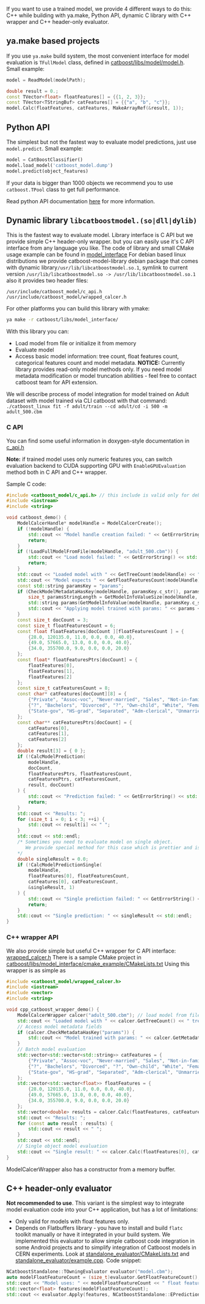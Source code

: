 If you want to use a trained model, we provide 4 different ways to do this: C++ while building with ya.make, Python API, dynamic C library with C++ wrapper and C++ header-only evaluator.

## ya.make based projects
If you use `ya.make` build system, the most convenient interface for model evaluation is ```TFullModel``` class, defined in [catboost/libs/model/model.h](https://github.com/catboost/catboost/tree/master/catboost/libs/model/model.h).
Small example:
```cpp
model = ReadModel(modelPath);

double result = 0.;
const TVector<float> floatFeatures[] = {{1, 2, 3}};
const TVector<TStringBuf> catFeatures[] = {{"a", "b", "c"}};
model.Calc(floatFeatures, catFeatures, MakeArrayRef(&result, 1));
```

## Python API
The simplest but not the fastest way to evaluate model predictions, just use ```model.predict```.
Small example:
```python
model = CatBoostClassifier()
model.load_model('catboost_model.dump')
model.predict(object_features)
```
If your data is bigger than 1000 objects we recommend you to use ```catboost.TPool``` class to get full performance.

Read python API documentation [here](https://catboost.ai/docs/concepts/python-quickstart.html) for more information.


## Dynamic library ```libcatboostmodel.(so|dll|dylib)```
This is the fastest way to evaluate model. Library interface is C API but we provide simple C++ header-only wrapper.
but you can easily use it's C API interface from any language you like.
The code of library and small CMake usage example can be found in [model_interface](https://github.com/catboost/catboost/tree/master/catboost/libs/model_interface)
For debian based linux distributions we provide catboost-model-library debian package that comes with dynamic library`/usr/lib/libcatboostmodel.so.1`, symlink to current version `/usr/lib/libcatboostmodel.so -> /usr/lib/libcatboostmodel.so.1`
also it provides two header files:
```
/usr/include/catboost_model/c_api.h
/usr/include/catboost_model/wrapped_calcer.h
```
For other platforms you can build this library with ymake:
```bash
ya make -r catboost/libs/model_interface/
```

With this library you can:
 - Load model from file or initialize it from memory
 - Evaluate model
 - Access basic model information: tree count, float features count, categorical features count and model metadata.
**NOTICE:** Currently library provides read-only model methods only. If you need model metadata modification or model truncation abilities - feel free to contact catboost team for API extension.


We will describe process of model integration for model trained on Adult dataset with model trained via CLI catboost with that command:
`./catboost_linux fit -f adult/train --cd adult/cd -i 500 -m adult_500.cbm`

### C API
You can find some useful information in doxygen-style documentation in [c_api.h](https://github.com/catboost/catboost/tree/master/catboost/libs/model_interface/c_api.h)

**Note:** if trained model uses only numeric features you, can switch evaluation backend to CUDA supporting GPU with `EnableGPUEvaluation` method both in C API and C++ wrapper.

Sample C code:
```cpp
#include <catboost_model/c_api.h> // this include is valid only for debian
#include <iostream>
#include <string>

void catboost_demo() {
    ModelCalcerHandle* modelHandle = ModelCalcerCreate();
    if (!modelHandle) {
        std::cout << "Model handle creation failed: " << GetErrorString() << std::endl;
        return;
    }
    if (!LoadFullModelFromFile(modelHandle, "adult_500.cbm")) {
        std::cout << "Load model failed: " << GetErrorString() << std::endl;
        return;
    }
    std::cout << "Loaded model with " << GetTreeCount(modelHandle) << " trees." << std::endl;
    std::cout << "Model expects " << GetFloatFeaturesCount(modelHandle) << " float features and " << GetCatFeaturesCount(modelHandle) << " categorical features" << std::endl;
    const std::string paramsKey = "params";
    if (CheckModelMetadataHasKey(modelHandle, paramsKey.c_str(), paramsKey.size())) {
        size_t paramsStringLength = GetModelInfoValueSize(modelHandle, paramsKey.c_str(), paramsKey.size());
        std::string params(GetModelInfoValue(modelHandle, paramsKey.c_str(), paramsKey.size()), paramsStringLength);
        std::cout << "Applying model trained with params: " << params << std::endl;
    }
    const size_t docCount = 3;
    const size_t floatFeaturesCount = 6;
    const float floatFeatures[docCount ][floatFeaturesCount ] = {
        {28.0, 120135.0, 11.0, 0.0, 0.0, 40.0},
        {49.0, 57665.0, 13.0, 0.0, 0.0, 40.0},
        {34.0, 355700.0, 9.0, 0.0, 0.0, 20.0}
    };
    const float* floatFeaturesPtrs[docCount] = {
        floatFeatures[0],
        floatFeatures[1],
        floatFeatures[2]
    };
    const size_t catFeaturesCount = 8;
    const char* catFeatures[docCount][8] = {
        {"Private", "Assoc-voc", "Never-married", "Sales", "Not-in-family", "White", "Female", "United-States"},
        {"?", "Bachelors", "Divorced", "?", "Own-child", "White", "Female", "United-States"},
        {"State-gov", "HS-grad", "Separated", "Adm-clerical", "Unmarried", "White", "Female", "United-States"}
    };
    const char** catFeaturesPtrs[docCount] = {
        catFeatures[0],
        catFeatures[1],
        catFeatures[2]
    };
    double result[3] = { 0 };
    if (!CalcModelPrediction(
        modelHandle,
        docCount,
        floatFeaturesPtrs, floatFeaturesCount,
        catFeaturesPtrs, catFeaturesCount,
        result, docCount)
    ) {
        std::cout << "Prediction failed: " << GetErrorString() << std::endl;
        return;
    }
    std::cout << "Results: ";
    for (size_t i = 0; i < 3; ++i) {
        std::cout << result[i] << " ";
    }
    std::cout << std::endl;
    /* Sometimes you need to evaluate model on single object.
       We provide special method for this case which is prettier and is little faster than calling batch evaluation for single object
    */
    double singleResult = 0.0;
    if (!CalcModelPredictionSingle(
        modelHandle,
        floatFeatures[0], floatFeaturesCount,
        catFeatures[0], catFeaturesCount,
        &singleResult, 1)
    ) {
        std::cout << "Single prediction failed: " << GetErrorString() << std::endl;
        return;
    }
    std::cout << "Single prediction: " << singleResult << std::endl;
}
```
### C++ wrapper API
We also provide simple but useful C++ wrapper for C API interface: [wrapped_calcer.h](https://github.com/catboost/catboost/tree/master/catboost/libs/model_interface/wrapped_calcer.h)
There is a sample CMake project in [catboost/libs/model_interface/cmake_example/CMakeLists.txt](https://github.com/catboost/catboost/tree/master/catboost/libs/model_interface/cmake_example/CMakeLists.txt)
Using this wrapper is as simple as
```cpp
#include <catboost_model/wrapped_calcer.h>
#include <iostream>
#include <vector>
#include <string>

void cpp_catboost_wrapper_demo() {
    ModelCalcerWrapper calcer("adult_500.cbm"); // load model from file
    std::cout << "Loaded model with " << calcer.GetTreeCount() << " trees, " << calcer.GetFloatFeaturesCount() << " float features and " << calcer.GetCatFeaturesCount() << " categorical features" << std::endl;
    // Access model metadata fields
    if (calcer.CheckMetadataHasKey("params")) {
        std::cout << "Model trained with params: " << calcer.GetMetadataKeyValue("params") << std::endl;
    }
    // Batch model evaluation
    std::vector<std::vector<std::string>> catFeatures = {
        {"Private", "Assoc-voc", "Never-married", "Sales", "Not-in-family", "White", "Female", "United-States"},
        {"?", "Bachelors", "Divorced", "?", "Own-child", "White", "Female", "United-States"},
        {"State-gov", "HS-grad", "Separated", "Adm-clerical", "Unmarried", "White", "Female", "United-States"}
    };
    std::vector<std::vector<float>> floatFeatures = {
        {28.0, 120135.0, 11.0, 0.0, 0.0, 40.0},
        {49.0, 57665.0, 13.0, 0.0, 0.0, 40.0},
        {34.0, 355700.0, 9.0, 0.0, 0.0, 20.0}
    };
    std::vector<double> results = calcer.Calc(floatFeatures, catFeatures);
    std::cout << "Results: ";
    for (const auto result : results) {
        std::cout << result << " ";
    }
    std::cout << std::endl;
    // Single object model evaluation
    std::cout << "Single result: " << calcer.Calc(floatFeatures[0], catFeatures[0]) << std::endl;
}
```
ModelCalcerWrapper also has a constructor from a memory buffer.

## C++ header-only evaluator
**Not recommended to use**. This variant is the simplest way to integrate model evaluation code into your C++ application, but has a lot of limitations:
* Only valid for models with float features only.
* Depends on Flatbuffers library - you have to install and build `flatc` toolkit manually or have it integrated in your build system.
We implemented this evaluator to allow simple catboost code integration in some Android projects and to simplify integration of Catboost models in CERN experiments.
Look at [standalone_evaluator/CMakeLists.txt](https://github.com/catboost/catboost/tree/master/catboost/libs/standalone_evaluator/CMakeLists.txt) and
[standalone_evaluator/example.cpp](https://github.com/catboost/catboost/tree/master/catboost/libs/standalone_evaluator/example.cpp).
Code snippet:
```cpp
NCatboostStandalone::TOwningEvaluator evaluator("model.cbm");
auto modelFloatFeatureCount = (size_t)evaluator.GetFloatFeatureCount();
std::cout << "Model uses: " << modelFloatFeatureCount << " float features" << std::endl;
std::vector<float> features(modelFloatFeatureCount);
std::cout << evaluator.Apply(features, NCatboostStandalone::EPredictionType::RawValue) << std::endl;
```
